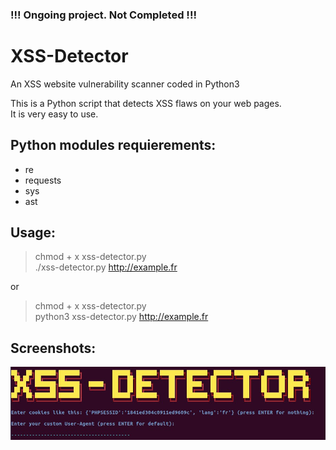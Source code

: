 ### !!! Ongoing project. Not Completed !!!

# XSS-Detector
An XSS website vulnerability scanner coded in Python3

This is a Python script that detects XSS flaws on your web pages.\
It is very easy to use.

## Python modules requierements:
* re
* requests
* sys
* ast

## Usage:
> chmod + x xss-detector.py\
> ./xss-detector.py http://example.fr

or 

> chmod + x xss-detector.py\
> python3 xss-detector.py http://example.fr

## Screenshots:
![Command prompt](banner.png)
